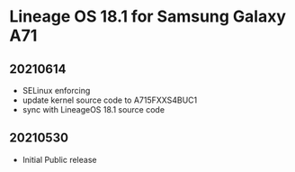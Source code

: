 # Lineage OS 18.1 for Samsung Galaxy A71

## 20210614
* SELinux enforcing
* update kernel source code to A715FXXS4BUC1
* sync with LineageOS 18.1 source code


## 20210530
* Initial Public release
